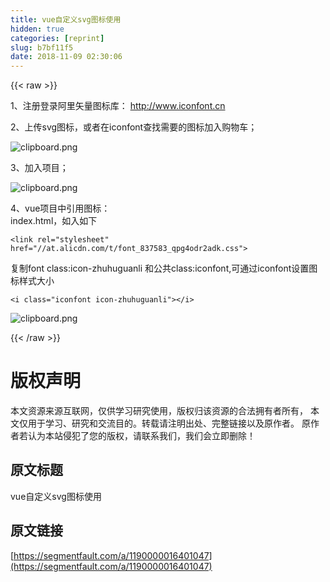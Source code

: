 ```yaml
---
title: vue自定义svg图标使用
hidden: true
categories: [reprint]
slug: b7bf11f5
date: 2018-11-09 02:30:06
---
```


{{< raw >}}
<p>1&#x3001;&#x6CE8;&#x518C;&#x767B;&#x5F55;&#x963F;&#x91CC;&#x77E2;&#x91CF;&#x56FE;&#x6807;&#x5E93;&#xFF1A; <a href="http://www.iconfont.cn" rel="nofollow noreferrer" target="_blank">http://www.iconfont.cn</a></p><p>2&#x3001;&#x4E0A;&#x4F20;svg&#x56FE;&#x6807;&#xFF0C;&#x6216;&#x8005;&#x5728;iconfont&#x67E5;&#x627E;&#x9700;&#x8981;&#x7684;&#x56FE;&#x6807;&#x52A0;&#x5165;&#x8D2D;&#x7269;&#x8F66;&#xFF1B;</p><p><span class="img-wrap"><img data-src="/img/bVbgYKB?w=1185&amp;h=751" src="https://static.alili.tech/img/bVbgYKB?w=1185&amp;h=751" alt="clipboard.png" title="clipboard.png" style="cursor:pointer;display:inline"></span></p><p>3&#x3001;&#x52A0;&#x5165;&#x9879;&#x76EE;&#xFF1B;</p><p><span class="img-wrap"><img data-src="/img/bVbgYLs?w=301&amp;h=928" src="https://static.alili.tech/img/bVbgYLs?w=301&amp;h=928" alt="clipboard.png" title="clipboard.png" style="cursor:pointer;display:inline"></span></p><p>4&#x3001;vue&#x9879;&#x76EE;&#x4E2D;&#x5F15;&#x7528;&#x56FE;&#x6807;&#xFF1A;<br>index.html&#xFF0C;&#x5982;&#x5165;&#x5982;&#x4E0B;</p><div class="widget-codetool" style="display:none"><div class="widget-codetool--inner"><span class="selectCode code-tool" data-toggle="tooltip" data-placement="top" title="" data-original-title="&#x5168;&#x9009;"></span> <span type="button" class="copyCode code-tool" data-toggle="tooltip" data-placement="top" data-clipboard-text="&lt;link rel=&quot;stylesheet&quot; href=&quot;//at.alicdn.com/t/font_837583_qpg4odr2adk.css&quot;&gt;
" title="" data-original-title="&#x590D;&#x5236;"></span> <span type="button" class="saveToNote code-tool" data-toggle="tooltip" data-placement="top" title="" data-original-title="&#x653E;&#x8FDB;&#x7B14;&#x8BB0;"></span></div></div><pre class="hljs xml"><code><span class="hljs-tag">&lt;<span class="hljs-name">link</span> <span class="hljs-attr">rel</span>=<span class="hljs-string">&quot;stylesheet&quot;</span> <span class="hljs-attr">href</span>=<span class="hljs-string">&quot;//at.alicdn.com/t/font_837583_qpg4odr2adk.css&quot;</span>&gt;</span>
</code></pre><p>&#x590D;&#x5236;font class:icon-zhuhuguanli &#x548C;&#x516C;&#x5171;class:iconfont,&#x53EF;&#x901A;&#x8FC7;iconfont&#x8BBE;&#x7F6E;&#x56FE;&#x6807;&#x6837;&#x5F0F;&#x5927;&#x5C0F;</p><div class="widget-codetool" style="display:none"><div class="widget-codetool--inner"><span class="selectCode code-tool" data-toggle="tooltip" data-placement="top" title="" data-original-title="&#x5168;&#x9009;"></span> <span type="button" class="copyCode code-tool" data-toggle="tooltip" data-placement="top" data-clipboard-text="&lt;i class=&quot;iconfont icon-zhuhuguanli&quot;&gt;&lt;/i&gt;" title="" data-original-title="&#x590D;&#x5236;"></span> <span type="button" class="saveToNote code-tool" data-toggle="tooltip" data-placement="top" title="" data-original-title="&#x653E;&#x8FDB;&#x7B14;&#x8BB0;"></span></div></div><pre class="hljs javascript"><code style="word-break:break-word;white-space:initial">&lt;i <span class="hljs-class"><span class="hljs-keyword">class</span></span>=<span class="hljs-string">&quot;iconfont icon-zhuhuguanli&quot;</span>&gt;<span class="xml"><span class="hljs-tag">&lt;/<span class="hljs-name">i</span>&gt;</span></span></code></pre><p><span class="img-wrap"><img data-src="/img/bVbgYLG?w=1423&amp;h=709" src="https://static.alili.tech/img/bVbgYLG?w=1423&amp;h=709" alt="clipboard.png" title="clipboard.png" style="cursor:pointer"></span></p>
{{< /raw >}}

# 版权声明
本文资源来源互联网，仅供学习研究使用，版权归该资源的合法拥有者所有，
本文仅用于学习、研究和交流目的。转载请注明出处、完整链接以及原作者。
原作者若认为本站侵犯了您的版权，请联系我们，我们会立即删除！

## 原文标题
vue自定义svg图标使用

## 原文链接
[https://segmentfault.com/a/1190000016401047](https://segmentfault.com/a/1190000016401047)

